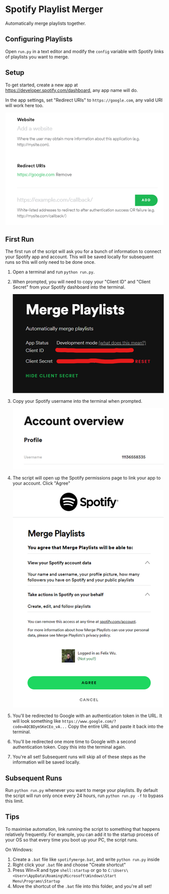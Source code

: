 # Spotify Playlist Merger

Automatically merge playlists together.

## Configuring Playlists

Open `run.py` in a text editor and modify the `config` variable with Spotify links of playlists you want to merge.

## Setup

To get started, create a new app at https://developer.spotify.com/dashboard, any app name will do.

In the app settings, set "Redirect URIs" to `https://google.com`, any valid URI will work here too.

![Spotify Redirect URI](/images/redirectURI.png "Spotify Redirect URI")

## First Run

The first run of the script will ask you for a bunch of information to connect your Spotify app and account. This will be saved locally for subsequent runs so this will only need to be done once.

1. Open a terminal and run `python run.py`.

2. When prompted, you will need to copy your "Client ID" and "Client Secret" from your Spotify dashboard into the terminal.

    ![Spotify Client Secrets](/images/clientSecrets.png "Spotify Client Secrets")

3. Copy your Spotify username into the terminal when prompted.

    ![Spotify Username](/images/spotifyUsername.png "Spotify Username")

4. The script will open up the Spotify permissions page to link your app to your account. Click "Agree"

    ![Spotify Permissions](/images/spotifyPermissions.png "Spotify Permissions")

5. You'll be redirected to Google with an authentication token in the URL. It will look something like `https://www.google.com/?code=AQCBDymSKeCEo_vA...` Copy the entire URL and paste it back into the terminal.

6. You'll be redirected one more time to Google with a second authentication token. Copy this into the terminal again.

7. You're all set! Subsequent runs will skip all of these steps as the information will be saved locally.

## Subsequent Runs

Run `python run.py` whenever you want to merge your playlists. By default the script will run only once every 24 hours, run `python run.py -f` to bypass this limit.

## Tips

To maximise automation, link running the script to something that happens relatively frequently. For example, you can add it to the startup process of your OS so that every time you boot up your PC, the script runs.

On Windows:
1. Create a `.bat` file like `spotifymerge.bat`, and write `python run.py` inside
2. Right click your `.bat` file and choose "Create shortcut"
3. Press Win+R and type `shell:startup` or go to `C:\Users\<User>\AppData\Roaming\Microsoft\Windows\Start Menu\Programs\Startup`
4. Move the shortcut of the `.bat` file into this folder, and you're all set!